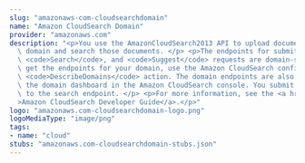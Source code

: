 ```yaml
---
slug: "amazonaws-com-cloudsearchdomain"
name: "Amazon CloudSearch Domain"
provider: "amazonaws.com"
description: "<p>You use the AmazonCloudSearch2013 API to upload documents to a search\
  \ domain and search those documents. </p> <p>The endpoints for submitting <code>UploadDocuments</code>,\
  \ <code>Search</code>, and <code>Suggest</code> requests are domain-specific. To\
  \ get the endpoints for your domain, use the Amazon CloudSearch configuration service\
  \ <code>DescribeDomains</code> action. The domain endpoints are also displayed on\
  \ the domain dashboard in the Amazon CloudSearch console. You submit suggest requests\
  \ to the search endpoint. </p> <p>For more information, see the <a href=\"http://docs.aws.amazon.com/cloudsearch/latest/developerguide\"\
  >Amazon CloudSearch Developer Guide</a>.</p>"
logo: "amazonaws.com-cloudsearchdomain-logo.png"
logoMediaType: "image/png"
tags:
- name: "cloud"
stubs: "amazonaws.com-cloudsearchdomain-stubs.json"
---
```

